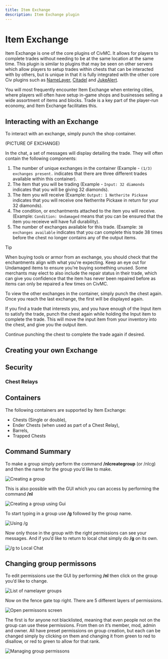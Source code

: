 ```yaml
---
title: Item Exchange
description: Item Exchange plugin
---
```


# Item Exchange
Item Exchange is one of the core plugins of CivMC. It allows for players to complete trades without needing to be at the same location at the same time.
This plugin is similar to plugins that may be seen on other servers which allow players to setup trades within chests that can be interacted with by others, but 
is unique in that it is fully integrated with the other core Civ plugins such as [NameLayer](essential/namelayer.md), [Citadel](essential/citadel.md) and [JukeAlert](unique/jukealert.md). 

You will most frequently encounter Item Exchange when entering cities, where players will often have setup in-game shops and businesses selling a wide assortment
of items and blocks. Trade is a key part of the player-run economy, and Item Exchange facilitates this. 

## Interacting with an Exchange

To interact with an exchange, simply punch the shop container. 

(PICTURE OF EXCHANGE)

In the chat, a set of messages will display detailing the trade. They will often contain the following components:
1. The number of unique exchanges in the container (Example - `(1/3) exchanges present.` indicates that there are three different trades available within this container).
2. The item that you will be trading (Example - `Input: 32 diamonds` indicates that you will be giving 32 diamonds).
3. The item you will receive (Example: `Output: 1 Netherite Pickaxe` indicates that you will receive one Netherrite Pickaxe in return for your 32 diamonds).
4. The condition, or enchantments attached to the item you will receive. (Example: `Condition: Undamaged` means that you can be ensured that the item you receieve will have full durability).
5. The number of exchanges available for this trade. (Example: `38 exchanges available` indicates that you can complete this trade 38 times before the chest no longer contains any of the output items.

> [!TIP]
> When buying tools or armor from an exchange, you should check that the enchantments align with what you're expecting. Keep an eye out for Undamaged items to ensure you're buying something unused.
> Some merchants may elect to also include the repair status in their trade, which can give you confidence that the item has never been repaired before as items can only be repaired a few times on CivMC.

To view the other exchanges in the container, simply punch the chest again. Once you reach the last exchange, the first will be displayed again.

If you find a trade that interests you, and you have enough of the Input item to satisfy the trade, punch the chest again while holding the Input item to complete the trade.
This will move the input item from your inventory into the chest, and give you the output item. 

Continue punching the chest to complete the trade again if desired.

## Creating your own Exchange



## Security

### Chest Relays

## Containers

The following containers are supported by Item Exchange: 
* Chests (Single or double),
* Ender Chests (when used as part of a Chest Relay),
* Barrels,
* Trapped Chests

## Command Summary







To make a group simply perform the command **/nlcreategroup** (or /nlcg) and then the name for the group you’d like to make. 

![Creating a group](./media/Creategroup.png)

This is also possible with the GUI which you can access by performing the command **/nl**

![Creating a group using Gui](./media/GuiCreategroup.png)

To start typing in a group use **/g** followed by the group name. 

![Using /g](./media/Groupchat.png)

Now only those in the group with the right permissions can see your messages. And if you’d like to return to local chat simply do **/g** on its own. 

![/g to Local Chat](./media/LocalChat.png)

## Changing group permissons

To edit permissions use the GUI by performing **/nl** then click on the group you’d like to change. 

![List of namelayer groups](./media/Namelayergroups.png)

Now on the fence gate top right. There are 5 different layers of permissions.

![Open permissons screen](./media/GroupPermissions.png)

The first is for anyone not blacklisted, meaning that even people not on the group can use these permissions. 
From then on it’s member, mod, admin and owner. All have preset permissions on group creation, but each can be changed simply by clicking on them and changing it from green to red to disallow, or red to green to allow for that rank. 

![Managing group permissons](./media/Changingperms.png)
